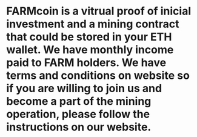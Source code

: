 # FARMcoin is a vitrual proof of inicial investment and a mining contract that could be stored in your ETH wallet. We have monthly income paid to FARM holders. We have terms and conditions on website so if you are willing to join us and become a part of the mining operation, please follow the instructions on our website.
